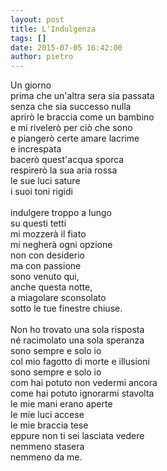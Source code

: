 ```yaml
---
layout: post
title: L'Indulgenza
tags: []
date: 2015-07-05 16:42:00
author: pietro
---
```

Un giorno<br/>prima che un'altra sera sia passata<br/>senza che sia successo nulla<br/>aprirò le braccia come un bambino<br/>e mi rivelerò per ciò che sono<br/>e piangerò certe amare lacrime<br/>e increspata<br/>bacerò quest'acqua sporca<br/>respirerò la sua aria rossa<br/>le sue luci sature<br/>i suoi toni rigidi<br/><br/>indulgere troppo a lungo<br/>su questi tetti<br/>mi mozzerà il fiato<br/>mi negherà ogni opzione<br/>non con desiderio<br/>ma con passione<br/>sono venuto qui,<br/>anche questa notte,<br/>a miagolare sconsolato<br/>sotto le tue finestre chiuse.<br/><br/>Non ho trovato una sola risposta<br/>né racimolato una sola speranza<br/>sono sempre e solo io<br/>col mio fagotto di morte e illusioni<br/>sono sempre e solo io<br/>com hai potuto non vedermi ancora<br/>come hai potuto ignorarmi stavolta<br/>le mie mani erano aperte<br/>le mie luci accese<br/>le mie braccia tese<br/>eppure non ti sei lasciata vedere<br/>nemmeno stasera<br/>nemmeno da me.
